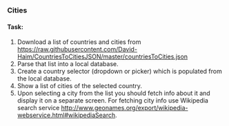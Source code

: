 ### Cities
#### Task:
1. Download a list of countries and cities from https://raw.githubusercontent.com/David-Haim/CountriesToCitiesJSON/master/countriesToCities.json
2. Parse that list into a local database.
3. Create a country selector (dropdown or picker) which is populated from the local database.
4. Show a list of cities of the selected country.
5. Upon selecting a city from the list you should fetch info about it and display it on a separate screen. For fetching city info use Wikipedia search service 
http://www.geonames.org/export/wikipedia-webservice.html#wikipediaSearch. 
